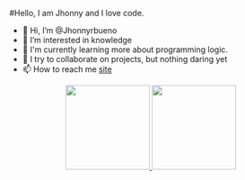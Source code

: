 #Hello, I am Jhonny and I love code.


- 👋 Hi, I’m @Jhonnyrbueno
- 👀 I’m interested in knowledge
- 🌱 I'm currently learning more about programming logic.
- 💞️ I try to collaborate on projects, but nothing daring yet
- 📫 How to reach me <a href="https://jhonnyrbueno.github.io/site/" alt="site" targt="_blank">site</a>

<div align="center">
  <a href="https://github.com/jhonnyrbueno" target="_blank">
  <img height="150em" src="https://github-readme-stats.vercel.app/api?username=jhonnyrbueno&show_icons=true&theme=dracula&include_all_commits=true&count_private=true"/>
  <img height="150em" src="https://github-readme-stats.vercel.app/api/top-langs/?username=jhonnyrbueno&layout=compact&langs_count=7&theme=dracula"/>
</div>

